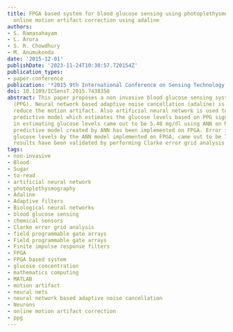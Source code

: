 ```yaml
---
title: FPGA based system for blood glucose sensing using photoplethysmography and
  online motion artifact correction using adaline
authors:
- S. Ramasahayam
- L. Arora
- S. R. Chowdhury
- M. Anumukonda
date: '2015-12-01'
publishDate: '2023-11-24T10:38:57.720154Z'
publication_types:
- paper-conference
publication: '*2015 9th International Conference on Sensing Technology (ICST)*'
doi: 10.1109/ICSensT.2015.7438358
abstract: This paper proposes a non invasive blood glucose sensing system using photoplethysmography
  (PPG). Neural network based adaptive noise cancellation (adaline) is employed to
  reduce the motion artifact. Also artificial neural network is used to create the
  predictive model which estimates the glucose levels based on PPG signals. Error
  in estimating glucose levels came out to be 5.48 mg/dl using ANN on MATLAB. This
  predictive model created by ANN has been implemented on FPGA. Error in estimating
  glucose levels by the ANN model implemented on FPGA, came out to be 7.23mg/dl. The
  results have been validated by performing Clarke error grid analysis.
tags:
- non-invasive
- Blood
- Sugar
- to-read
- artificial neural network
- photoplethysmography
- Adaline
- Adaptive filters
- Biological neural networks
- blood glucose sensing
- chemical sensors
- Clarke error grid analysis
- field programmable gate arrays
- Field programmable gate arrays
- Finite impulse response filters
- FPGA
- FPGA based system
- glucose concentration
- mathematics computing
- MATLAB
- motion artifact
- neural nets
- neural network based adaptive noise cancellation
- Neurons
- online motion artifact correction
- ppg
---
```

